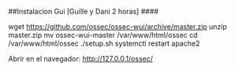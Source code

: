 ##Instalacion Gui [Guille y Dani 2 horas] ####

wget https://github.com/ossec/ossec-wui/archive/master.zip
unzip master.zip
mv ossec-wui-master /var/www/html/ossec
cd /var/www/html/ossec
./setup.sh
systemctl restart apache2


Abrir en el navegador: http://127.0.0.1/ossec/
